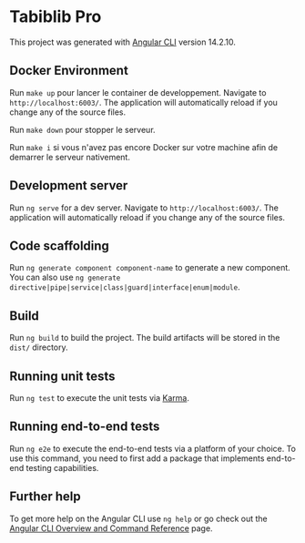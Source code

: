 # Tabiblib Pro

This project was generated with [Angular CLI](https://github.com/angular/angular-cli) version 14.2.10.

## Docker Environment

Run `make up` pour lancer le container de developpement. Navigate to `http://localhost:6003/`. The application will automatically reload if you change any of the source files.

Run `make down` pour stopper le serveur.

Run `make i` si vous n'avez pas encore Docker sur votre machine afin de demarrer le serveur nativement.

## Development server

Run `ng serve` for a dev server. Navigate to `http://localhost:6003/`. The application will automatically reload if you change any of the source files.

## Code scaffolding

Run `ng generate component component-name` to generate a new component. You can also use `ng generate directive|pipe|service|class|guard|interface|enum|module`.

## Build

Run `ng build` to build the project. The build artifacts will be stored in the `dist/` directory.

## Running unit tests

Run `ng test` to execute the unit tests via [Karma](https://karma-runner.github.io).

## Running end-to-end tests

Run `ng e2e` to execute the end-to-end tests via a platform of your choice. To use this command, you need to first add a package that implements end-to-end testing capabilities.

## Further help

To get more help on the Angular CLI use `ng help` or go check out the [Angular CLI Overview and Command Reference](https://angular.io/cli) page.
